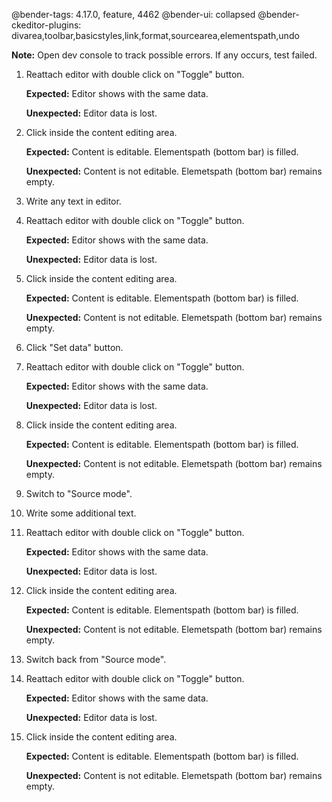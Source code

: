 @bender-tags: 4.17.0, feature, 4462
@bender-ui: collapsed
@bender-ckeditor-plugins: divarea,toolbar,basicstyles,link,format,sourcearea,elementspath,undo

**Note:** Open dev console to track possible errors. If any occurs, test failed.

1. Reattach editor with double click on "Toggle" button.

	**Expected:** Editor shows with the same data.

	**Unexpected:** Editor data is lost.

2. Click inside the content editing area.

	**Expected:** Content is editable. Elementspath (bottom bar) is filled.

	**Unexpected:** Content is not editable. Elemetspath (bottom bar) remains empty.

3. Write any text in editor.

4. Reattach editor with double click on "Toggle" button.

	**Expected:** Editor shows with the same data.

	**Unexpected:** Editor data is lost.

5. Click inside the content editing area.

	**Expected:** Content is editable. Elementspath (bottom bar) is filled.

	**Unexpected:** Content is not editable. Elemetspath (bottom bar) remains empty.

6. Click "Set data" button.

7. Reattach editor with double click on "Toggle" button.

	**Expected:** Editor shows with the same data.

	**Unexpected:** Editor data is lost.

8. Click inside the content editing area.

	**Expected:** Content is editable. Elementspath (bottom bar) is filled.

	**Unexpected:** Content is not editable. Elemetspath (bottom bar) remains empty.

9. Switch to "Source mode".

10. Write some additional text.

11. Reattach editor with double click on "Toggle" button.

	**Expected:** Editor shows with the same data.

	**Unexpected:** Editor data is lost.

12. Click inside the content editing area.

	**Expected:** Content is editable. Elementspath (bottom bar) is filled.

	**Unexpected:** Content is not editable. Elemetspath (bottom bar) remains empty.

13. Switch back from "Source mode".

14. Reattach editor with double click on "Toggle" button.

	**Expected:** Editor shows with the same data.

	**Unexpected:** Editor data is lost.

15. Click inside the content editing area.

	**Expected:** Content is editable. Elementspath (bottom bar) is filled.

	**Unexpected:** Content is not editable. Elemetspath (bottom bar) remains empty.

